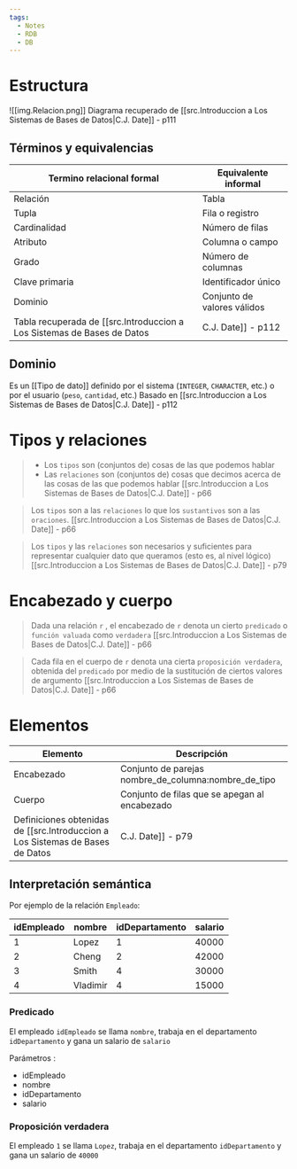 ```yaml
---
tags:
  - Notes
  - RDB
  - DB
---
```

# Estructura
![[img.Relacion.png]]
Diagrama recuperado de [[src.Introduccion a Los Sistemas de Bases de Datos|C.J. Date]] - p111
## Términos y equivalencias

| **Termino relacional formal** | **Equivalente informal**    |
| ----------------------------- | --------------------------- |
| Relación                      | Tabla                       |
| Tupla                         | Fila o registro             |
| Cardinalidad                  | Número de filas             |
| Atributo                      | Columna o campo             |
| Grado                         | Número de columnas          |
| Clave primaria                | Identificador único         |
| Dominio                       | Conjunto de valores válidos |
Tabla recuperada de [[src.Introduccion a Los Sistemas de Bases de Datos|C.J. Date]] - p112
## Dominio
Es un [[Tipo de dato]] definido por el sistema (`INTEGER`, `CHARACTER`, etc.) o por el usuario (`peso`, `cantidad`, etc.)
Basado en [[src.Introduccion a Los Sistemas de Bases de Datos|C.J. Date]] - p112

# Tipos y relaciones
> - Los `tipos` son (conjuntos de) cosas de las que podemos hablar
> - Las `relaciones` son (conjuntos de) cosas que decimos acerca de las cosas de las que podemos hablar
> [[src.Introduccion a Los Sistemas de Bases de Datos|C.J. Date]] - p66

>Los `tipos` son a las `relaciones` lo que los `sustantivos` son a las `oraciones`.
>[[src.Introduccion a Los Sistemas de Bases de Datos|C.J. Date]] - p66

>Los `tipos` y las `relaciones` son necesarios y suficientes para representar cualquier dato que queramos (esto es, al nivel lógico)
>[[src.Introduccion a Los Sistemas de Bases de Datos|C.J. Date]] - p79

# Encabezado y cuerpo
> Dada una relación `r` , el encabezado de `r` denota un cierto `predicado` o `función valuada` como `verdadera`
> [[src.Introduccion a Los Sistemas de Bases de Datos|C.J. Date]] - p66

>Cada fila en el cuerpo de `r` denota una cierta `proposición verdadera`, obtenida del `predicado` por medio de la sustitución de ciertos valores de argumento
>[[src.Introduccion a Los Sistemas de Bases de Datos|C.J. Date]] - p66

# Elementos
| Elemento   | Descripción                                          |
| ---------- | ---------------------------------------------------- |
| Encabezado | Conjunto de parejas nombre_de_columna:nombre_de_tipo |
| Cuerpo     | Conjunto de filas que se apegan al encabezado        |
Definiciones obtenidas de [[src.Introduccion a Los Sistemas de Bases de Datos|C.J. Date]] - p79
## Interpretación semántica
Por ejemplo de la relación `Empleado`:

| idEmpleado | nombre   | idDepartamento | salario |
| ---------- | -------- | -------------- | ------- |
| 1          | Lopez    | 1              | 40000   |
| 2          | Cheng    | 2              | 42000   |
| 3          | Smith    | 4              | 30000   |
| 4          | Vladimir | 4              | 15000   |

### Predicado
El empleado `idEmpleado` se llama `nombre`, trabaja en el departamento `idDepartamento` y gana un salario de `salario`

Parámetros :
- idEmpleado
- nombre
- idDepartamento
- salario

### Proposición verdadera
El empleado `1` se llama `Lopez`, trabaja en el departamento `idDepartamento` y gana un salario de `40000`

